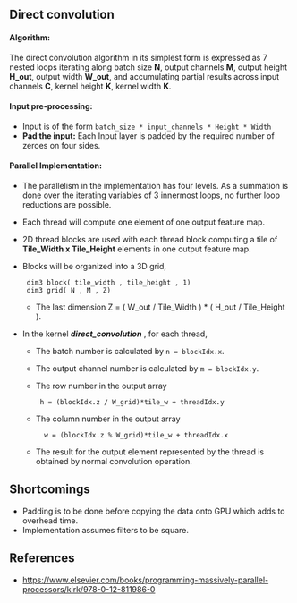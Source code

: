 

## Direct convolution
#### Algorithm:
The direct convolution algorithm in its simplest form is expressed as 7 nested loops iterating along batch size **N**,  output channels **M**, output height **H_out**, output width **W_out**, and accumulating partial results across input channels **C**, kernel height **K**, kernel width **K**.
#### Input pre-processing:
* Input is of the form `batch_size * input_channels * Height * Width`
* **Pad the input:** Each Input layer is padded by the required number of zeroes on four sides.

#### Parallel Implementation:
* The parallelism in the implementation has four levels. As a summation is done over the iterating variables of 3 innermost loops, no further loop reductions are possible.
* Each thread will compute one element of one output feature map. 
* 2D thread blocks are used with each thread block computing a tile of **Tile_Width x Tile_Height** elements in one output feature map.
*  Blocks will be organized into a 3D grid,

        dim3 block( tile_width , tile_height , 1)
        dim3 grid( N , M , Z)
        
   * The last dimension Z  =  ( W_out / Tile_Width ) * ( H_out / Tile_Height ).   
* In the kernel ***direct_convolution***  , for each thread,
  * The batch number is calculated by `n = blockIdx.x`.
  * The output channel number is calculated by `m = blockIdx.y`.
  * The row number in the output array
  
         h = (blockIdx.z / W_grid)*tile_w + threadIdx.y
  * The column number in the output array     
  
          w = (blockIdx.z % W_grid)*tile_w + threadIdx.x
  * The result for the output element represented by the thread is obtained by normal convolution operation.

## Shortcomings
* Padding is to be done before copying the data onto GPU which adds to overhead time.
* Implementation assumes filters to be square.

## References
* https://www.elsevier.com/books/programming-massively-parallel-processors/kirk/978-0-12-811986-0
